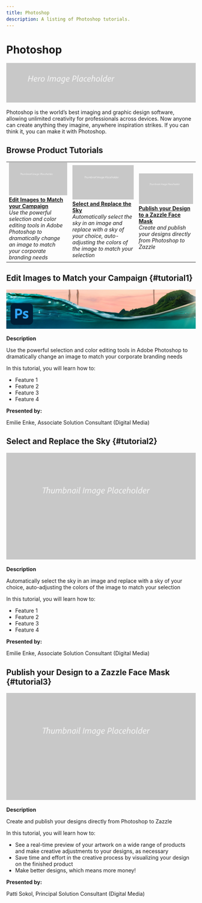 ```yaml
---
title: Photoshop
description: A listing of Photoshop tutorials.
---
```


# Photoshop

![Tutorial Hero Image](../assets/hero_placeholder.png)

Photoshop is the world’s best imaging and graphic design software, allowing unlimited creativity for professionals across devices. Now anyone can create anything they imagine, anywhere inspiration strikes. If you can think it, you can make it with Photoshop.

## Browse Product Tutorials

<table>
<tr>
 <td>
   <a href="photoshop.md#tutorial1">
      <img alt="Edit Images to Match your Campaign" src="../assets//table_placeholder.png" />
   </a>
    <div>
   <a href="photoshop.md#tutorial1"><strong>Edit Images to Match your Campaign</strong></a>
    </div>
    <em>Use the powerful selection and color editing tools in Adobe Photoshop to dramatically change an image to match your corporate branding needs</em>
    <br>
  </td>
  <td>
    <a href="photoshop.md#tutorial2">
        <img alt="Select and Replace the Sky" src="../assets/table_placeholder.png" />
    </a>
    <div>
    <a href="photoshop.md#tutorial2"><strong>Select and Replace the Sky</strong></a>
    </div>
    <em>Automatically select the sky in an image and replace with a sky of your choice, auto-adjusting the colors of the image to match your selection</em>
    <br>
  </td>
  <td>
    <a href="photoshop.md#tutorial3">
      <img alt="Publish your Design to a Zazzle Face Mask" src="../assets//table_placeholder.png" />
   </a>
    <div>
   <a href="photoshop.md#tutorial3"><strong>Publish your Design to a Zazzle Face Mask</strong></a>
    </div>
    <em>Create and publish your designs directly from Photoshop to Zazzle</em>
    <br>
  </td>
</tr>
</table>

## Edit Images to Match your Campaign {#tutorial1}

![Video Hero Placeholder Image](../assets/Photoshop.jpg)

**Description**

Use the powerful selection and color editing tools in Adobe Photoshop to dramatically change an image to match your corporate branding needs

In this tutorial, you will learn how to:
* Feature 1
* Feature 2
* Feature 3
* Feature 4

**Presented by:**

Emilie Enke, Associate Solution Consultant (Digital Media)

## Select and Replace the Sky {#tutorial2}

![Video Hero Placeholder Image](../assets/table_placeholder.png)

**Description**

Automatically select the sky in an image and replace with a sky of your choice, auto-adjusting the colors of the image to match your selection

In this tutorial, you will learn how to:
* Feature 1
* Feature 2
* Feature 3
* Feature 4

**Presented by:**

Emilie Enke, Associate Solution Consultant (Digital Media)

## Publish your Design to a Zazzle Face Mask {#tutorial3}

![Video Hero Placeholder Image](../assets/table_placeholder.png)

**Description**

Create and publish your designs directly from Photoshop to Zazzle

In this tutorial, you will learn how to:
* See a real-time preview of your artwork on a wide range of products and make creative adjustments to your designs, as necessary       
* Save time and effort in the creative process by visualizing your design on the finished product
* Make better designs, which means more money!

**Presented by:**

Patti Sokol, Principal Solution Consultant (Digital Media)